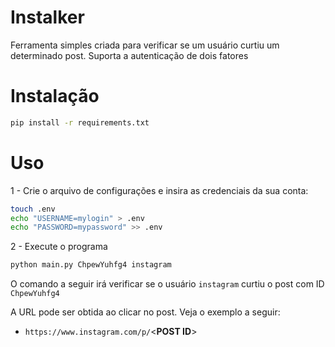 # Instalker

Ferramenta simples criada para verificar se um usuário curtiu um determinado post. Suporta a autenticação de dois
fatores

# Instalação

```bash
pip install -r requirements.txt
```

# Uso

1 - Crie o arquivo de configurações e insira as credenciais da sua conta:

```bash
touch .env
echo "USERNAME=mylogin" > .env
echo "PASSWORD=mypassword" >> .env
```

2 - Execute o programa

```bash
python main.py ChpewYuhfg4 instagram
```

O comando a seguir irá verificar se o usuário `instagram` curtiu o post com ID `ChpewYuhfg4`

A URL pode ser obtida ao clicar no post. Veja o exemplo a seguir:

* `https://www.instagram.com/p/`<**POST ID**>
